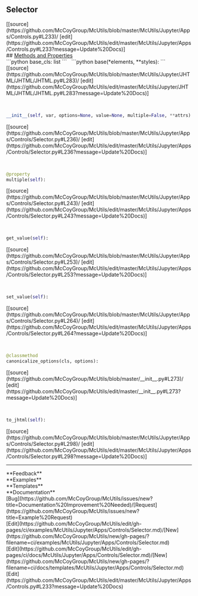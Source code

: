 ## <a id="McUtils.McUtils.Jupyter.Apps.Controls.Selector">Selector</a> 

<div class="docs-source-link" markdown="1">
[[source](https://github.com/McCoyGroup/McUtils/blob/master/McUtils/Jupyter/Apps/Controls.py#L233)/
[edit](https://github.com/McCoyGroup/McUtils/edit/master/McUtils/Jupyter/Apps/Controls.py#L233?message=Update%20Docs)]
</div>









<div class="collapsible-section">
 <div class="collapsible-section collapsible-section-header" markdown="1">
## <a class="collapse-link" data-toggle="collapse" href="#methods" markdown="1"> Methods and Properties</a> <a class="float-right" data-toggle="collapse" href="#methods"><i class="fa fa-chevron-down"></i></a>
 </div>
 <div class="collapsible-section collapsible-section-body collapse show" id="methods" markdown="1">
 ```python
base_cls: list
```
<a id="McUtils.McUtils.Jupyter.JHTML.JHTML.JHTML.Select" class="docs-object-method">&nbsp;</a> 
```python
base(*elements, **styles): 
```
<div class="docs-source-link" markdown="1">
[[source](https://github.com/McCoyGroup/McUtils/blob/master/McUtils/Jupyter/JHTML/JHTML/JHTML.py#L283)/
[edit](https://github.com/McCoyGroup/McUtils/edit/master/McUtils/Jupyter/JHTML/JHTML/JHTML.py#L283?message=Update%20Docs)]
</div>


<a id="McUtils.McUtils.Jupyter.Apps.Controls.Selector.__init__" class="docs-object-method">&nbsp;</a> 
```python
__init__(self, var, options=None, value=None, multiple=False, **attrs): 
```
<div class="docs-source-link" markdown="1">
[[source](https://github.com/McCoyGroup/McUtils/blob/master/McUtils/Jupyter/Apps/Controls/Selector.py#L236)/
[edit](https://github.com/McCoyGroup/McUtils/edit/master/McUtils/Jupyter/Apps/Controls/Selector.py#L236?message=Update%20Docs)]
</div>


<a id="McUtils.McUtils.Jupyter.Apps.Controls.Selector.multiple" class="docs-object-method">&nbsp;</a> 
```python
@property
multiple(self): 
```
<div class="docs-source-link" markdown="1">
[[source](https://github.com/McCoyGroup/McUtils/blob/master/McUtils/Jupyter/Apps/Controls/Selector.py#L243)/
[edit](https://github.com/McCoyGroup/McUtils/edit/master/McUtils/Jupyter/Apps/Controls/Selector.py#L243?message=Update%20Docs)]
</div>


<a id="McUtils.McUtils.Jupyter.Apps.Controls.Selector.get_value" class="docs-object-method">&nbsp;</a> 
```python
get_value(self): 
```
<div class="docs-source-link" markdown="1">
[[source](https://github.com/McCoyGroup/McUtils/blob/master/McUtils/Jupyter/Apps/Controls/Selector.py#L253)/
[edit](https://github.com/McCoyGroup/McUtils/edit/master/McUtils/Jupyter/Apps/Controls/Selector.py#L253?message=Update%20Docs)]
</div>


<a id="McUtils.McUtils.Jupyter.Apps.Controls.Selector.set_value" class="docs-object-method">&nbsp;</a> 
```python
set_value(self): 
```
<div class="docs-source-link" markdown="1">
[[source](https://github.com/McCoyGroup/McUtils/blob/master/McUtils/Jupyter/Apps/Controls/Selector.py#L264)/
[edit](https://github.com/McCoyGroup/McUtils/edit/master/McUtils/Jupyter/Apps/Controls/Selector.py#L264?message=Update%20Docs)]
</div>


<a id="McUtils.McUtils.Jupyter.Apps.Controls.Selector.canonicalize_options" class="docs-object-method">&nbsp;</a> 
```python
@classmethod
canonicalize_options(cls, options): 
```
<div class="docs-source-link" markdown="1">
[[source](https://github.com/McCoyGroup/McUtils/blob/master/__init__.py#L273)/
[edit](https://github.com/McCoyGroup/McUtils/edit/master/__init__.py#L273?message=Update%20Docs)]
</div>


<a id="McUtils.McUtils.Jupyter.Apps.Controls.Selector.to_jhtml" class="docs-object-method">&nbsp;</a> 
```python
to_jhtml(self): 
```
<div class="docs-source-link" markdown="1">
[[source](https://github.com/McCoyGroup/McUtils/blob/master/McUtils/Jupyter/Apps/Controls/Selector.py#L298)/
[edit](https://github.com/McCoyGroup/McUtils/edit/master/McUtils/Jupyter/Apps/Controls/Selector.py#L298?message=Update%20Docs)]
</div>
 </div>
</div>












---


<div markdown="1" class="text-secondary">
<div class="container">
  <div class="row">
   <div class="col" markdown="1">
**Feedback**   
</div>
   <div class="col" markdown="1">
**Examples**   
</div>
   <div class="col" markdown="1">
**Templates**   
</div>
   <div class="col" markdown="1">
**Documentation**   
</div>
   <div class="col" markdown="1">
   
</div>
   <div class="col" markdown="1">
   
</div>
   <div class="col" markdown="1">
   
</div>
</div>
  <div class="row">
   <div class="col" markdown="1">
[Bug](https://github.com/McCoyGroup/McUtils/issues/new?title=Documentation%20Improvement%20Needed)/[Request](https://github.com/McCoyGroup/McUtils/issues/new?title=Example%20Request)   
</div>
   <div class="col" markdown="1">
[Edit](https://github.com/McCoyGroup/McUtils/edit/gh-pages/ci/examples/McUtils/Jupyter/Apps/Controls/Selector.md)/[New](https://github.com/McCoyGroup/McUtils/new/gh-pages/?filename=ci/examples/McUtils/Jupyter/Apps/Controls/Selector.md)   
</div>
   <div class="col" markdown="1">
[Edit](https://github.com/McCoyGroup/McUtils/edit/gh-pages/ci/docs/McUtils/Jupyter/Apps/Controls/Selector.md)/[New](https://github.com/McCoyGroup/McUtils/new/gh-pages/?filename=ci/docs/templates/McUtils/Jupyter/Apps/Controls/Selector.md)   
</div>
   <div class="col" markdown="1">
[Edit](https://github.com/McCoyGroup/McUtils/edit/master/McUtils/Jupyter/Apps/Controls.py#L233?message=Update%20Docs)   
</div>
   <div class="col" markdown="1">
   
</div>
   <div class="col" markdown="1">
   
</div>
   <div class="col" markdown="1">
   
</div>
</div>
</div>
</div>